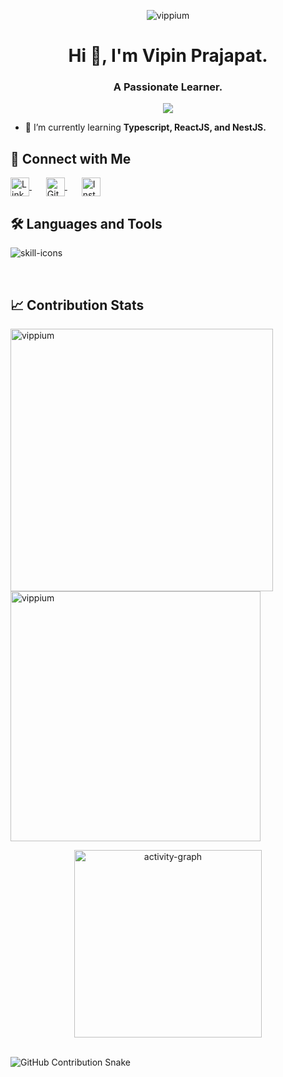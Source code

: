 <p align="center"> <img src="https://komarev.com/ghpvc/?username=vippium&label=Profile%20Views%20Count&color=FFA500&style=flat" alt="vippium" /> </p>

<h1 align="center">Hi 👋, I'm Vipin Prajapat.</h1>
<h3 align="center">A Passionate Learner.</h3>

<p align="center"> <img src="https://github-profile-trophy.vercel.app/?username=vippium&theme=default&no-frame=true&no-bg=true&margin-w=8)" /> </p>

- 🌱 I’m currently learning **Typescript, ReactJS, and NestJS.**

## 🤝 Connect with Me

<p align="left">
  <a href="https://linkedin.com/in/vipin~prajapat" target="_blank" style="margin-right: 15px;">
    <img align="center" src="https://raw.githubusercontent.com/rahuldkjain/github-profile-readme-generator/master/src/images/icons/Social/linked-in-alt.svg" alt="LinkedIn" height="30" width="30" />
  </a> &nbsp;
  <a href="https://github.com/vippium" target="_blank" style="margin-right: 15px;">
    <img align="center" src="https://raw.githubusercontent.com/rahuldkjain/github-profile-readme-generator/master/src/images/icons/Social/github.svg" alt="GitHub" height="30" width="30" />
  </a> &nbsp;
  <a href="https://instagram.com/vip.in_jpr.sanganer" target="_blank">
    <img align="center" src="https://raw.githubusercontent.com/rahuldkjain/github-profile-readme-generator/master/src/images/icons/Social/instagram.svg" alt="Instagram" height="30" width="30" />
  </a>
</p>


## 🛠️ Languages and Tools

<p align="left">
  <img src="https://skillicons.dev/icons?i=c,html,css,python,js,ts,nodejs,git,vscode" alt="skill-icons" />
</p>

<br />

## 📈 Contribution Stats


<p><img align="left" src="https://github-readme-streak-stats.herokuapp.com/?user=vippium&" alt="vippium" width="420" /></p>

<p><img align="center" src="https://github-readme-stats.vercel.app/api?username=vippium&show_icons=true&locale=en" alt="vippium" width="400" /></p>
<p align="center">
  <img src="https://github-readme-activity-graph.vercel.app/graph?username=vippium&title_color=000000&color=8A3324&point=8a3324&radius=1&days=31&bg_color=transparent&hide_border=false&area=true&area_color=ff6e00&line=ff5b00&order=2" height="300" alt="activity-graph" />
</p>




<br />

<!-- GitHub contribution graph snake animation -->

<picture>
  <source srcset="https://github.com/vippium/vippium/blob/output/github-snake-dark.svg" media="(prefers-color-scheme: dark)" />
  <img src="https://github.com/vippium/vippium/blob/output/github-snake.svg" alt="GitHub Contribution Snake" />
</picture>


